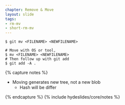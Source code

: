 ```yaml
---
chapter: Remove & Move
layout: slide
tags:
- rm-mv
- short-rm-mv
---
```


	$ git mv <FILENAME> <NEWFILENAME>

	# Move with OS or tool,
	$ mv <FILENAME> <NEWFILENAME>
	# Then follow up with git add
	$ git add -A .

{% capture notes %}

* Moving generates new tree, not a new blob
	* Hash will be differ

{% endcapture %}
{% include hydeslides/core/notes %}